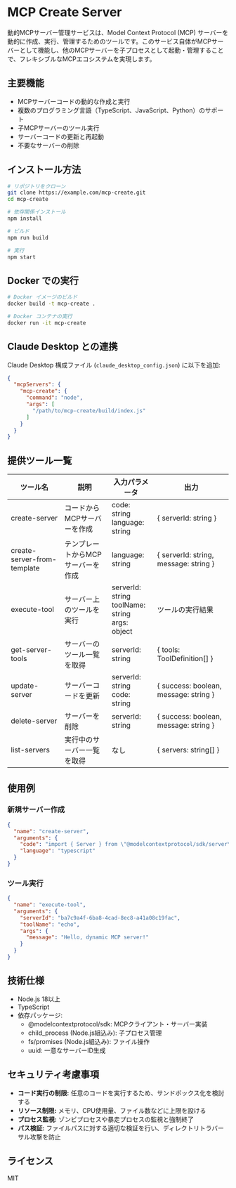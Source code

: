 # MCP Create Server

動的MCPサーバー管理サービスは、Model Context Protocol (MCP) サーバーを動的に作成、実行、管理するためのツールです。このサービス自体がMCPサーバーとして機能し、他のMCPサーバーを子プロセスとして起動・管理することで、フレキシブルなMCPエコシステムを実現します。

## 主要機能

- MCPサーバーコードの動的な作成と実行
- 複数のプログラミング言語（TypeScript、JavaScript、Python）のサポート
- 子MCPサーバーのツール実行
- サーバーコードの更新と再起動
- 不要なサーバーの削除

## インストール方法

```bash
# リポジトリをクローン
git clone https://example.com/mcp-create.git
cd mcp-create

# 依存関係インストール
npm install

# ビルド
npm run build

# 実行
npm start
```

## Docker での実行

```bash
# Docker イメージのビルド
docker build -t mcp-create .

# Docker コンテナの実行
docker run -it mcp-create
```

## Claude Desktop との連携

Claude Desktop 構成ファイル (`claude_desktop_config.json`) に以下を追加:

```json
{
  "mcpServers": {
    "mcp-create": {
      "command": "node",
      "args": [
        "/path/to/mcp-create/build/index.js"
      ]
    }
  }
}
```

## 提供ツール一覧

| ツール名 | 説明 | 入力パラメータ | 出力 |
|---------|-----|--------------|-----|
| create-server | コードからMCPサーバーを作成 | code: string<br>language: string | { serverId: string } |
| create-server-from-template | テンプレートからMCPサーバーを作成 | language: string | { serverId: string, message: string } |
| execute-tool | サーバー上のツールを実行 | serverId: string<br>toolName: string<br>args: object | ツールの実行結果 |
| get-server-tools | サーバーのツール一覧を取得 | serverId: string | { tools: ToolDefinition[] } |
| update-server | サーバーコードを更新 | serverId: string<br>code: string | { success: boolean, message: string } |
| delete-server | サーバーを削除 | serverId: string | { success: boolean, message: string } |
| list-servers | 実行中のサーバー一覧を取得 | なし | { servers: string[] } |

## 使用例

### 新規サーバー作成

```json
{
  "name": "create-server",
  "arguments": {
    "code": "import { Server } from \"@modelcontextprotocol/sdk/server\";\n...",
    "language": "typescript"
  }
}
```

### ツール実行

```json
{
  "name": "execute-tool",
  "arguments": {
    "serverId": "ba7c9a4f-6ba8-4cad-8ec8-a41a08c19fac",
    "toolName": "echo",
    "args": {
      "message": "Hello, dynamic MCP server!"
    }
  }
}
```

## 技術仕様

- Node.js 18以上
- TypeScript
- 依存パッケージ:
  - @modelcontextprotocol/sdk: MCPクライアント・サーバー実装
  - child_process (Node.js組込み): 子プロセス管理
  - fs/promises (Node.js組込み): ファイル操作
  - uuid: 一意なサーバーID生成

## セキュリティ考慮事項

- **コード実行の制限:** 任意のコードを実行するため、サンドボックス化を検討する
- **リソース制限:** メモリ、CPU使用量、ファイル数などに上限を設ける
- **プロセス監視:** ゾンビプロセスや暴走プロセスの監視と強制終了
- **パス検証:** ファイルパスに対する適切な検証を行い、ディレクトリトラバーサル攻撃を防止

## ライセンス

MIT

